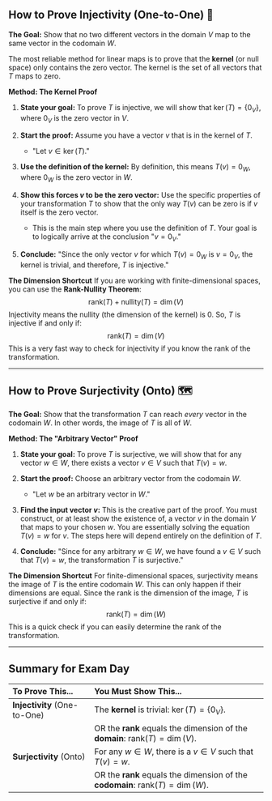 ## How to Prove Injectivity (One-to-One) 🎯

**The Goal:** Show that no two different vectors in the domain $V$ map to the same vector in the codomain $W$.

The most reliable method for linear maps is to prove that the **kernel** (or null space) only contains the zero vector. The kernel is the set of all vectors that $T$ maps to zero.

**Method: The Kernel Proof**

1.  **State your goal:** To prove $T$ is injective, we will show that $\ker(T) = \{0_V\}$, where $0_V$ is the zero vector in $V$.

2.  **Start the proof:** Assume you have a vector $v$ that is in the kernel of $T$.
    * "Let $v \in \ker(T)$."

3.  **Use the definition of the kernel:** By definition, this means $T(v) = 0_W$, where $0_W$ is the zero vector in $W$.

4.  **Show this forces $v$ to be the zero vector:** Use the specific properties of your transformation $T$ to show that the only way $T(v)$ can be zero is if $v$ itself is the zero vector.
    * This is the main step where you use the definition of $T$. Your goal is to logically arrive at the conclusion "$v = 0_V$."

5.  **Conclude:** "Since the only vector $v$ for which $T(v) = 0_W$ is $v = 0_V$, the kernel is trivial, and therefore, $T$ is injective."

**The Dimension Shortcut**
If you are working with finite-dimensional spaces, you can use the **Rank-Nullity Theorem**:
$$\text{rank}(T) + \text{nullity}(T) = \dim(V)$$
Injectivity means the nullity (the dimension of the kernel) is 0. So, $T$ is injective if and only if:
$$\text{rank}(T) = \dim(V)$$
This is a very fast way to check for injectivity if you know the rank of the transformation.

---

## How to Prove Surjectivity (Onto) 🗺️

**The Goal:** Show that the transformation $T$ can reach *every* vector in the codomain $W$. In other words, the image of $T$ is all of $W$.

**Method: The "Arbitrary Vector" Proof**

1.  **State your goal:** To prove $T$ is surjective, we will show that for any vector $w \in W$, there exists a vector $v \in V$ such that $T(v) = w$.

2.  **Start the proof:** Choose an arbitrary vector from the codomain $W$.
    * "Let $w$ be an arbitrary vector in $W$."

3.  **Find the input vector $v$:** This is the creative part of the proof. You must construct, or at least show the existence of, a vector $v$ in the domain $V$ that maps to your chosen $w$. You are essentially solving the equation $T(v) = w$ for $v$. The steps here will depend entirely on the definition of $T$.

4.  **Conclude:** "Since for any arbitrary $w \in W$, we have found a $v \in V$ such that $T(v) = w$, the transformation $T$ is surjective."

**The Dimension Shortcut**
For finite-dimensional spaces, surjectivity means the image of $T$ is the entire codomain $W$. This can only happen if their dimensions are equal. Since the rank is the dimension of the image, $T$ is surjective if and only if:
$$\text{rank}(T) = \dim(W)$$
This is a quick check if you can easily determine the rank of the transformation.

---

## Summary for Exam Day

| To Prove This... | You Must Show This... |
| :--- | :--- |
| **Injectivity** (One-to-One) | The **kernel** is trivial: $\ker(T) = \{0_V\}$. |
| | OR the **rank** equals the dimension of the **domain**: $\text{rank}(T) = \dim(V)$. |
| **Surjectivity** (Onto) | For any $w \in W$, there is a $v \in V$ such that $T(v)=w$. |
| | OR the **rank** equals the dimension of the **codomain**: $\text{rank}(T) = \dim(W)$. |